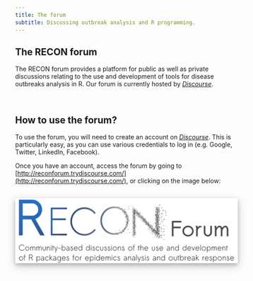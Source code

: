 ```yaml
---
title: The forum
subtitle: Discussing outbreak analysis and R programming.
---
```



## The RECON forum
The RECON forum provides a platform for public as well as private discussions relating to the use and development of tools for disease outbreaks analysis in R. Our forum is currently hosted by [*Discourse*](http://www.discourse.org).

<br>

## How to use the forum?
To use the forum, you will need to create an account on [*Discourse*](http://www.discourse.org). This is particularly easy, as you can use various credentials to log in (e.g. Google, Twitter, LinkedIn, Facebook).

Once you have an account, access the forum by going to [http://reconforum.trydiscourse.com/](http://reconforum.trydiscourse.com/), or clicking on the image below:

<br>

<a href="http://reconforum.trydiscourse.com/" target="_blank">
<img src="http://raw.githubusercontent.com/reconhub/logo/master/png/logo-forum-w1200.png" alt="RECON forum logo" style="box-shadow: 0 4px 8px 0 rgba(0, 0, 0, 0.2), 0 6px 20px 0 rgba(0, 0, 0, 0.19)">
</a>
